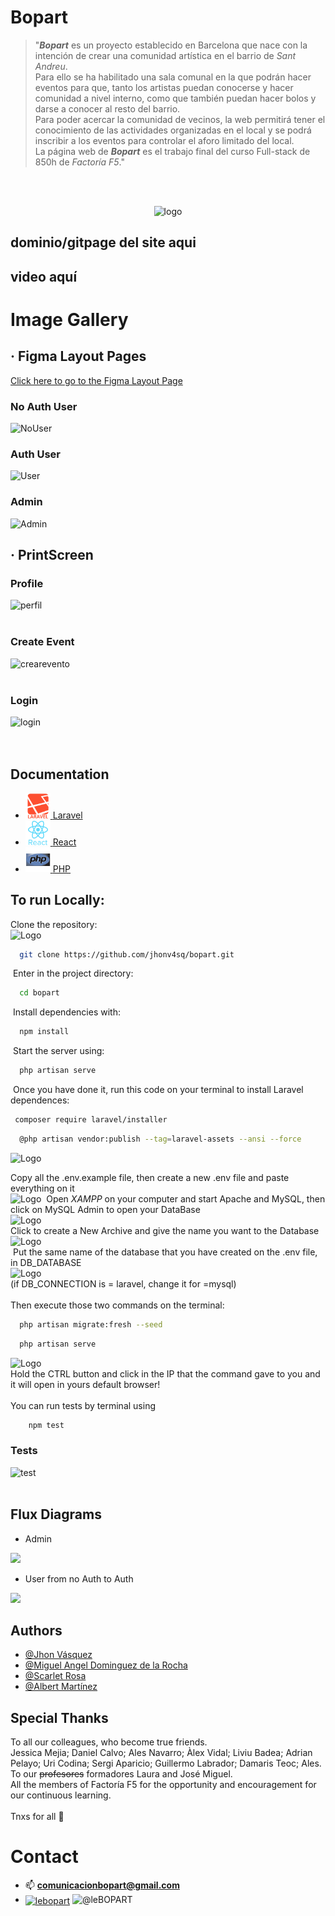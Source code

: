 # Bopart


>"***Bopart*** es un proyecto establecido en Barcelona que nace con la intención de crear una comunidad artística en el barrio de *Sant Andreu*.<br>
>Para ello se ha habilitado una sala comunal en la que podrán hacer eventos para que, tanto los artistas puedan conocerse y hacer comunidad a nivel interno, como que también puedan hacer bolos y darse a conocer al resto del barrio.<br>
>Para poder acercar la comunidad de vecinos, la web permitirá tener el conocimiento de las actividades organizadas en el local y se podrá inscribir a los eventos para controlar el aforo limitado del local.<br>
>La página web de ***Bopart*** es el trabajo final del curso Full-stack de 850h de *Factoría F5*."

<br>
​
<p align="center">
  <img src="https://camo.githubusercontent.com/dad9ffe15ef795edb95ba14d3440b279fec8648ae7cf1a344c6463b2704100a1/68747470733a2f2f692e706f7374696d672e63632f774d7878734b6d352f626f706172742d6c6f676f2e706e67" title="logo">
</p>

## dominio/gitpage del site aqui

## video aquí

# Image Gallery

## · Figma Layout Pages

[Click here to go to the Figma Layout Page](https://www.figma.com/file/6RLESpGPKHLMLKe9Vkd8SW/Bopart_Fixed_?node-id=1%3A3)

### No Auth User
![NoUser](https://user-images.githubusercontent.com/97969369/180829192-f8e299f7-ce33-474d-8c49-6b70dcc675ff.png)
<br>

### Auth User
![User](https://user-images.githubusercontent.com/97969369/180829210-e1fa5c2f-122c-48c2-b067-bc17a75466eb.png)
<br>

### Admin
![Admin](https://user-images.githubusercontent.com/97969369/180829219-1a34f34d-3582-4db1-a454-0b91c5d783e1.png)
<br>

## · PrintScreen

### Profile
![perfil](https://user-images.githubusercontent.com/97969369/180808798-f71e7b2e-d901-449d-b98f-e8d408a4e495.png)<br><br>
### Create Event
![crearevento](https://user-images.githubusercontent.com/97969369/180808826-e293ee34-3c2a-410c-97ff-b7d6f1e9dff0.png)<br><br>
### Login
![login](https://user-images.githubusercontent.com/97969369/180808767-7c034930-5650-412e-b6f5-367e80c8f736.png)<br><br>
​
## Documentation
 * <a href="https://laravel.com/" target="_blank" rel="noreferrer"> <img src="https://raw.githubusercontent.com/devicons/devicon/master/icons/laravel/laravel-plain-wordmark.svg" alt="laravel" width="40" height="40"/> </a> [Laravel](https://laravel.com/docs/9.x)
 * <a href="https://reactjs.org/" target="_blank" rel="noreferrer"> <img src="https://raw.githubusercontent.com/devicons/devicon/master/icons/react/react-original-wordmark.svg" alt="react" width="40" height="40"/> </a> [React](https://es.reactjs.org/)
 * <a href="https://www.php.net" target="_blank" rel="noreferrer"> <img src="https://raw.githubusercontent.com/devicons/devicon/master/icons/php/php-original.svg" alt="php" width="40" height="40"/> </a> [PHP](https://www.php.net/manual/es/intro-whatis.php)

## To run Locally:

Clone the repository:
​<br>
![Logo](https://i.postimg.cc/fbgsHHJZ/sdga.png)
<br>
```bash
  git clone https://github.com/jhonv4sq/bopart.git
```
​
Enter in the project directory:
​
```bash
  cd bopart
```
​
Install dependencies with:
​
```bash
  npm install
```
​
Start the server using:
​
```bash
  php artisan serve
```
​
Once you have done it, run this code on your terminal to install Laravel dependences:
​
```bash
 composer require laravel/installer
```
```bash
  @php artisan vendor:publish --tag=laravel-assets --ansi --force
```
![Logo](https://i.postimg.cc/SsSH6cy8/clone.png)
<br>

Copy all the .env.example file, then create a new .env file and paste everything on it
<br>
![Logo](https://i.postimg.cc/XJ362pbK/asdgfwtqwe.png)
​
Open *XAMPP* on your computer and start Apache and MySQL, then click on MySQL Admin to open your DataBase
<br>
![Logo](https://i.postimg.cc/RFFxr2Wq/sgsadggweqt.png)
<br>
​
Click to create a New Archive and give the name you want to the Database
<br>
![Logo](https://i.postimg.cc/jSX9hKXm/base-ede-asdfsd.png)
<br>
​
Put the same name of the database that you have created on the .env file, in DB_DATABASE
​<br>
![Logo](https://i.postimg.cc/fR7bM3vF/Captura.png)
<br>
(if DB_CONNECTION is = laravel, change it for =mysql)
<br>
<br>
Then execute those two commands on the terminal:
```bash
  php artisan migrate:fresh --seed
```
```bash
  php artisan serve
```
![Logo](https://i.postimg.cc/NM2FqdC8/SEMIOSDGISAD.png)
​<br>
Hold the CTRL button and click in the IP that the command gave to you and it will open in yours default browser!
<br><br>
You can run tests by terminal using
```bash
    npm test
```
### Tests
![test](https://user-images.githubusercontent.com/97969369/180808873-e38fc360-4f2c-47ab-984e-296beeff72e9.png)<br><br>


## Flux Diagrams

* Admin
<img src="https://user-images.githubusercontent.com/97969369/180795566-cbaeb124-7e2c-4550-b5da-c0e833bfd4d7.png">
<br>

* User from no Auth to Auth
<img src="https://user-images.githubusercontent.com/97969369/180795629-1d5303c1-d3d7-46c9-af57-3364bb635622.png">


## Authors
- [@Jhon Vásquez](https://github.com/jhonv4sq)
- [@Miguel Angel Dominguez de la Rocha](https://github.com/MADROCHA)
- [@Scarlet Rosa](https://github.com/skyrosa)
- [@Albert Martínez](https://github.com/QuercusJS)

## Special Thanks

To all our colleagues, who become true friends.<br>
Jessica Mejia; Daniel Calvo; Ales Navarro; Àlex Vidal; Liviu Badea; Adrian Pelayo; Uri Codina; Sergi Aparicio; Guillermo Labrador; Damaris Teoc; Ales.<br>
To our ~~profesores~~ formadores Laura and José Miguel.<br>
All the members of Factoría F5 for the opportunity and encouragement for our continuous learning.
<br><br>
Tnxs for all 💜

# Contact

- 📫 **comunicacionbopart@gmail.com**
- <a href="https://instagram.com/lebopart" target="blank"><img align="center" src="https://raw.githubusercontent.com/rahuldkjain/github-profile-readme-generator/master/src/images/icons/Social/instagram.svg" alt="lebopart" height="30" width="40" /></a> ![@leBOPART](instagram.com/Lebopart)


